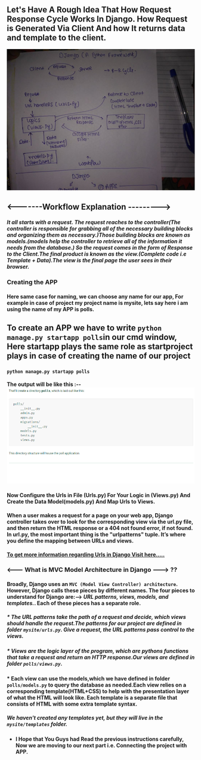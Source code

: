 ## **Let's Have A Rough Idea That How Request Response Cycle Works In Django. How Request is Generated Via Client And how It returns data and template to the client.**


![Djangoworkflow](Djangoworkflow.jpeg)

##               <-------Workflow Explanation --------->
##### It all starts with a request. The request reaches to the controller(The  controller is responsible for grabbing all of the necessary building blocks and organizing them as necessary.)Those building blocks are known as models.(models help the controller to retrieve all of the information it needs from the database.) So the request comes in the form of Response to the Client.The final product is known as the view.(Complete code i.e Template + Data).The view is the final page the user sees in their browser.

### Creating the APP

#### Here same case for naming, we can choose any name for our app, For example in case of project my project name is mysite, lets say here i am using the name of my APP is polls.
## To create an APP we have to write `python manage.py startapp polls`in our cmd window, Here startapp plays the same role as startproject plays in case of creating the name of our project
#### `python manage.py startapp polls`
 **The output will be like this :--**
 ![apps](Apps.png)

#### Now Configure the Urls in File (Urls.py) For Your Logic in (Views.py) And Create the Data Model(models.py) And Map Urls to Views.

#### When a user makes a request for a page on your web app, Django controller takes over to look for the corresponding view via the url.py file, and then return the HTML response or a 404 not found error, if not found. In url.py, the most important thing is the "urlpatterns" tuple. It’s where you define the mapping between URLs and views.

#### **[To get more information regarding Urls in Django Visit here.....](https://www.tutorialspoint.com/django/django_url_mapping.htm)**

### <--- What is MVC Model Architecture in Django ---> ??

#### Broadly, Django uses an `MVC (Model View Controller) architecture`. However, Django calls these pieces by different names. The four pieces to understand for Django are:--> *URL patterns, views, models, and templates.*. Each of these pieces has a separate role.

##### * The URL patterns take the path of a request and decide, which views should handle the request.The patterns for our project are defined in folder  `mysite/urls.py`. Give a request, the URL patterns pass control to the views.

##### * Views are the logic layer of the program, which are pythons functions that take a request and return an HTTP response.Our views are defined in folder `polls/views.py`.

#### * Each view can use the models,which we have defined in folder  `polls/models.py` to query the database as needed.Each view relies on a corresponding template(HTML+CSS) to help with the presentation layer of what the HTML will look like. Each template is a separate file that consists of HTML with some extra template syntax.

##### We haven't created any templates yet, but they will live in the `mysite/templates` folder.



* **I Hope that You Guys had Read the previous instructions carefully, Now we are moving to our next part i.e. Connecting the project with APP.**
